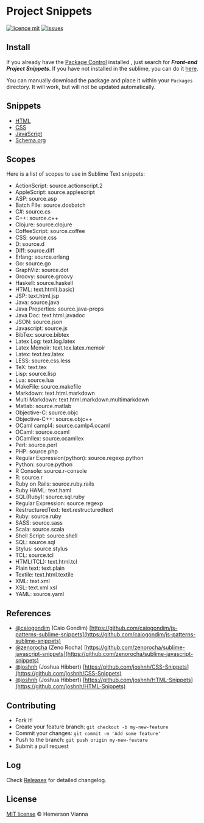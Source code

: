 # Project Snippets

[![licence mit](https://img.shields.io/badge/license-MIT-blue.svg)](https://github.com/brazilian-dev/sublime-front-end-snippets/blob/master/LICENSE.md)
[![issues](https://img.shields.io/github/issues/brazilian-dev/sublime-front-end-snippets.svg)](https://github.com/brazilian-dev/sublime-front-end-snippets/issues)

## Install

If you already have the [Package Control](http://wbond.net/sublime_packages/package_control) installed , just search for ***Front-end Project Snippets***. If you have not installed in the sublime, you can do it [here](http://wbond.net/sublime_packages/package_control/installation).

You can manually download the package and place it within your `Packages` directory. It will work, but will not be updated automatically.

## Snippets

- [HTML](html/README.md)
- [CSS](css/README.md)
- [JavaScript](javascript/README.md)
- [Schema.org](schema/README.md)

## Scopes

Here is a list of scopes to use in Sublime Text snippets:

- ActionScript: source.actionscript.2
- AppleScript: source.applescript
- ASP: source.asp
- Batch FIle: source.dosbatch
- C#: source.cs
- C++: source.c++
- Clojure: source.clojure
- CoffeeScript: source.coffee
- CSS: source.css
- D: source.d
- Diff: source.diff
- Erlang: source.erlang
- Go: source.go
- GraphViz: source.dot
- Groovy: source.groovy
- Haskell: source.haskell
- HTML: text.html(.basic)
- JSP: text.html.jsp
- Java: source.java
- Java Properties: source.java-props
- Java Doc: text.html.javadoc
- JSON: source.json
- Javascript: source.js
- BibTex: source.bibtex
- Latex Log: text.log.latex
- Latex Memoir: text.tex.latex.memoir
- Latex: text.tex.latex
- LESS: source.css.less
- TeX: text.tex
- Lisp: source.lisp
- Lua: source.lua
- MakeFile: source.makefile
- Markdown: text.html.markdown
- Multi Markdown: text.html.markdown.multimarkdown
- Matlab: source.matlab
- Objective-C: source.objc
- Objective-C++: source.objc++
- OCaml campl4: source.camlp4.ocaml
- OCaml: source.ocaml
- OCamllex: source.ocamllex
- Perl: source.perl
- PHP: source.php
- Regular Expression(python): source.regexp.python
- Python: source.python
- R Console: source.r-console
- R: source.r
- Ruby on Rails: source.ruby.rails
- Ruby HAML: text.haml
- SQL(Ruby): source.sql.ruby
- Regular Expression: source.regexp
- RestructuredText: text.restructuredtext
- Ruby: source.ruby
- SASS: source.sass
- Scala: source.scala
- Shell Script: source.shell
- SQL: source.sql
- Stylus: source.stylus
- TCL: source.tcl
- HTML(TCL): text.html.tcl
- Plain text: text.plain
- Textile: text.html.textile
- XML: text.xml
- XSL: text.xml.xsl
- YAML: source.yaml

## References

* [@caiogondim](https://github.com/caiogondim) (Caio Gondim)
  [https://github.com/caiogondim/js-patterns-sublime-snippets](https://github.com/caiogondim/js-patterns-sublime-snippets)
* [@zenorocha](https://github.com/zenorocha) (Zeno Rocha)
  [https://github.com/zenorocha/sublime-javascript-snippets](https://github.com/zenorocha/sublime-javascript-snippets)
* [@joshnh](https://github.com/joshnh) (Joshua Hibbert)
  [https://github.com/joshnh/CSS-Snippets](https://github.com/joshnh/CSS-Snippets)
* [@joshnh](https://github.com/joshnh) (Joshua Hibbert)
  [https://github.com/joshnh/HTML-Snippets](https://github.com/joshnh/HTML-Snippets)

## Contributing

- Fork it!
- Create your feature branch: `git checkout -b my-new-feature`
- Commit your changes: `git commit -m 'Add some feature'`
- Push to the branch: `git push origin my-new-feature`
- Submit a pull request

## Log

Check [Releases](https://github.com/brazilian-dev/sublime-front-end-snippets/releases) for detailed changelog.

## License

[MIT license](http://hemersonvianna.mit-license.org/) © Hemerson Vianna
